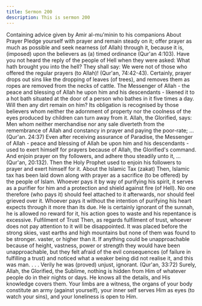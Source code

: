 ```yaml
---
title: Sermon 200
description: This is sermon 200
---
```


Containing advice given by Amir al-mu'minin to his companions
About Prayer
Pledge yourself with prayer and remain steady on it; offer prayer as much as possible and
seek nearness (of Allah) through it, because it is, (imposed) upon the believers as (a) timed
ordinance (Qur'an 4:103). Have you not heard the reply of the people of Hell when they were
asked: What hath brought you into the hell? They shall say: We were not of those who offered
the regular prayers (to Allah)! (Qur'an, 74:42-43). Certainly, prayer drops out sins like the
dropping of leaves (of trees), and removes them as ropes are removed from the necks of cattle.
The Messenger of Allah - the peace and blessing of Allah he upon him and his descendants -
likened it to a hot bath situated at the door of a person who bathes in it five times a day. Will
then any dirt remain on him?
Its obligation is recognised by those believers whom neither the adornment of property nor
the coolness of the eyes produced by children can turn away from it. Allah, the Glorified,
says:
Men whom neither merchandise nor any sale diverteth from the remembrance
of Allah and constancy in prayer and paying the poor-rate; ... (Qur'an. 24:37)
Even after receiving assurance of Paradise, the Messenger of Allah - peace and blessing of
Allah be upon him and his descendants - used to exert himself for prayers because of Allah,
the Glorified's command.
And enjoin prayer on thy followers, and adhere thou steadily unto it, ... (Qur'an,
20:132).
Then the Holy Prophet used to enjoin his followers to prayer and exert himself for it.
About the Islamic Tax (zakat)
Then, Islamic tax has been laid down along with prayer as a sacrifice (to be offered) by the
people of Islam. Whoever pays it by way of purifying his spirit, it serves as a purifier for him
and a protection and shield against fire (of Hell). No one therefore (who pays it) should feel
attached to it afterwards, nor should feel grieved over it.
Whoever pays it without the intention of purifying his heart expects through it more than its
due. He is certainly ignorant of the sunnah, he is allowed no reward for it, his action goes to
waste and his repentance is excessive.
Fulfilment of Trust
Then, as regards fulfilment of trust, whoever does not pay attention to it will be disappointed.
It was placed before the strong skies, vast earths and high mountains but none of them was
found to be stronger. vaster, or higher than it.
If anything could be unapproachable because of height, vastness, power or strength they
would have been unapproachable, but they felt afraid of the evil consequences (of failure in
fulfilling a trust) and noticed what a weaker being did not realise it, and this was man.
. . . Verily he was (proved) unjust, ignorant. (Qur'an, 33:72)
Surely, Allah, the Glorified, the Sublime, nothing is hidden from Him of whatever people do
in their nights or days. He knows all the details, and His knowledge covers them. Your limbs
are a witness, the organs of your body constitute an army (against yourself), your inner self
serves Him as eyes (to watch your sins), and your loneliness is open to Him.